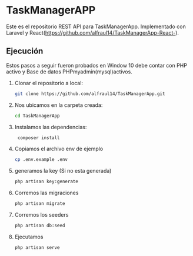 

# TaskManagerAPP

Este es el repositorio REST API para TaskManagerApp. Implementado con Laravel y React(https://github.com/alfraul14/TaskManagerApp-React-).

## Ejecución

Estos pasos a seguir fueron probados en Window 10
debe contar con PHP activo y Base de datos PHPmyadmin(mysql)activos.

1. Clonar el repositorio a local:
    ```sh
    git clone https://github.com/alfraul14/TaskManagerApp.git
    ```
2. Nos ubicamos en la carpeta creada:
    ```sh
    cd TaskManagerApp
    ```
3. Instalamos las dependencias:
   ```sh
    composer install
    ```
4. Copiamos el archivo env de ejemplo
    ```sh
    cp .env.example .env
    ```
5. generamos la key (Si no esta generada)
    ```sh
    php artisan key:generate
    ```

6. Corremos las migraciones
    ```sh
    php artisan migrate
    ```
7. Corremos los seeders
    ```sh
    php artisan db:seed
    ```
8. Ejecutamos
    ```sh
    php artisan serve
    ```

